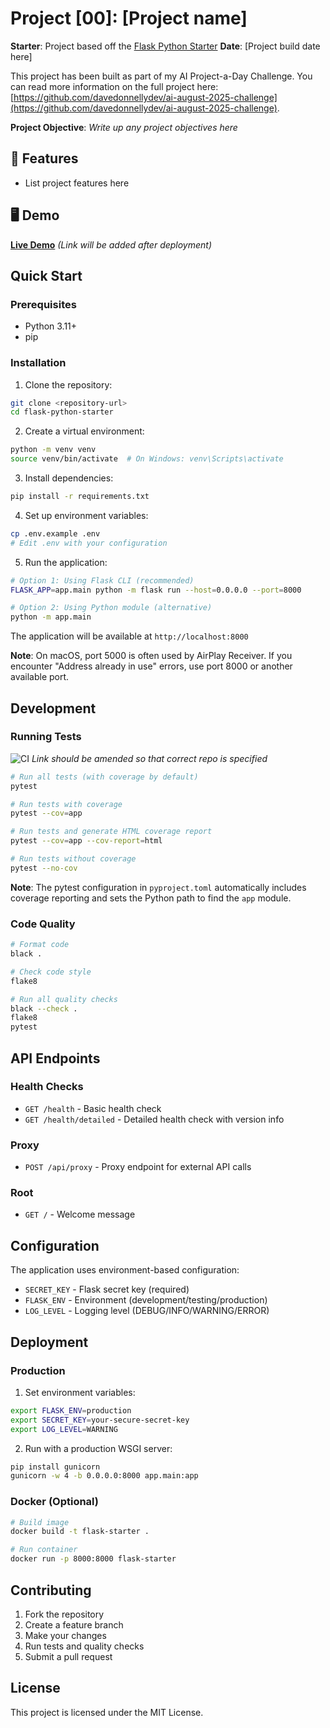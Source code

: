 # Project [00]: [Project name]

**Starter**: Project based off the [Flask Python Starter](https://github.com/davedonnellydev/flask-python-starter)
**Date**: [Project build date here]

This project has been built as part of my AI Project-a-Day Challenge. You can read more information on the full project here: [https://github.com/davedonnellydev/ai-august-2025-challenge](https://github.com/davedonnellydev/ai-august-2025-challenge).

**Project Objective**: _Write up any project objectives here_

## 🚀 Features

- List project features here

## 🖥️ Demo

**[Live Demo](https://your-demo-url.com)**
_(Link will be added after deployment)_

## Quick Start

### Prerequisites

- Python 3.11+
- pip

### Installation

1. Clone the repository:

```bash
git clone <repository-url>
cd flask-python-starter
```

2. Create a virtual environment:

```bash
python -m venv venv
source venv/bin/activate  # On Windows: venv\Scripts\activate
```

3. Install dependencies:

```bash
pip install -r requirements.txt
```

4. Set up environment variables:

```bash
cp .env.example .env
# Edit .env with your configuration
```

5. Run the application:

```bash
# Option 1: Using Flask CLI (recommended)
FLASK_APP=app.main python -m flask run --host=0.0.0.0 --port=8000

# Option 2: Using Python module (alternative)
python -m app.main
```

The application will be available at `http://localhost:8000`

**Note**: On macOS, port 5000 is often used by AirPlay Receiver. If you encounter "Address already in use" errors, use port 8000 or another available port.

## Development

### Running Tests

![CI](https://github.com/davedonnellydev/flask-python-starter/actions/workflows/ci.yml/badge.svg)
_Link should be amended so that correct repo is specified_

```bash
# Run all tests (with coverage by default)
pytest

# Run tests with coverage
pytest --cov=app

# Run tests and generate HTML coverage report
pytest --cov=app --cov-report=html

# Run tests without coverage
pytest --no-cov
```

**Note**: The pytest configuration in `pyproject.toml` automatically includes coverage reporting and sets the Python path to find the `app` module.

### Code Quality

```bash
# Format code
black .

# Check code style
flake8

# Run all quality checks
black --check .
flake8
pytest
```

## API Endpoints

### Health Checks

- `GET /health` - Basic health check
- `GET /health/detailed` - Detailed health check with version info

### Proxy

- `POST /api/proxy` - Proxy endpoint for external API calls

### Root

- `GET /` - Welcome message

## Configuration

The application uses environment-based configuration:

- `SECRET_KEY` - Flask secret key (required)
- `FLASK_ENV` - Environment (development/testing/production)
- `LOG_LEVEL` - Logging level (DEBUG/INFO/WARNING/ERROR)

## Deployment

### Production

1. Set environment variables:

```bash
export FLASK_ENV=production
export SECRET_KEY=your-secure-secret-key
export LOG_LEVEL=WARNING
```

2. Run with a production WSGI server:

```bash
pip install gunicorn
gunicorn -w 4 -b 0.0.0.0:8000 app.main:app
```

### Docker (Optional)

```bash
# Build image
docker build -t flask-starter .

# Run container
docker run -p 8000:8000 flask-starter
```

## Contributing

1. Fork the repository
2. Create a feature branch
3. Make your changes
4. Run tests and quality checks
5. Submit a pull request

## License

This project is licensed under the MIT License.
